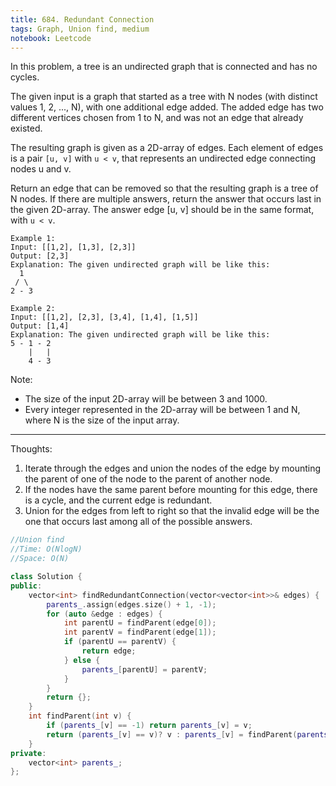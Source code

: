 ```yaml
---
title: 684. Redundant Connection
tags: Graph, Union find, medium
notebook: Leetcode
---
```


In this problem, a tree is an undirected graph that is connected and has no cycles.

The given input is a graph that started as a tree with N nodes (with distinct values 1, 2, ..., N), with one additional edge added. The added edge has two different vertices chosen from 1 to N, and was not an edge that already existed.

The resulting graph is given as a 2D-array of edges. Each element of edges is a pair `[u, v]` with `u < v`, that represents an undirected edge connecting nodes u and v.

Return an edge that can be removed so that the resulting graph is a tree of N nodes. If there are multiple answers, return the answer that occurs last in the given 2D-array. The answer edge [u, v] should be in the same format, with `u < v`.
```
Example 1:
Input: [[1,2], [1,3], [2,3]]
Output: [2,3]
Explanation: The given undirected graph will be like this:
  1
 / \
2 - 3
```
```
Example 2:
Input: [[1,2], [2,3], [3,4], [1,4], [1,5]]
Output: [1,4]
Explanation: The given undirected graph will be like this:
5 - 1 - 2
    |   |
    4 - 3
```    
Note:
- The size of the input 2D-array will be between 3 and 1000.
- Every integer represented in the 2D-array will be between 1 and N, where N is the size of the input array.

----------
Thoughts:
1. Iterate through the edges and union the nodes of the edge by mounting the parent of one of the node to the parent of another node.
2. If the nodes have the same parent before mounting for this edge, there is a cycle, and the current edge is redundant. 
3. Union for the edges from left to right so that the invalid edge will be the one that occurs last among all of the possible answers. 

```c++
//Union find
//Time: O(NlogN)
//Space: O(N)

class Solution {
public:
    vector<int> findRedundantConnection(vector<vector<int>>& edges) {
        parents_.assign(edges.size() + 1, -1);
        for (auto &edge : edges) {
            int parentU = findParent(edge[0]);
            int parentV = findParent(edge[1]);
            if (parentU == parentV) {
                return edge;
            } else {
                parents_[parentU] = parentV;
            }
        }
        return {};
    }
    int findParent(int v) {
        if (parents_[v] == -1) return parents_[v] = v;
        return (parents_[v] == v)? v : parents_[v] = findParent(parents_[v]);
    }
private:
    vector<int> parents_;
};
```
